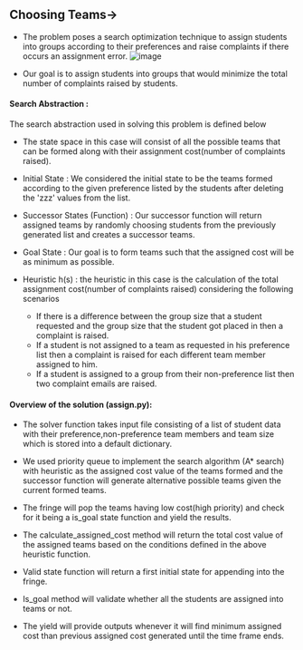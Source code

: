 Choosing Teams->
--------------------
* The problem poses a search optimization technique to assign students into groups according to their preferences and 
  raise complaints if there occurs an assignment error.
  ![image](https://user-images.githubusercontent.com/85077692/133934532-e7bffbb6-d8ac-4fbc-8916-2e9b5de22f36.png)

* Our goal is to assign students into groups that would minimize the total number of complaints raised by students.

#### Search Abstraction : 
The search abstraction used in solving this problem is defined below
* The state space in this case will consist of all the possible teams that can be formed along with their assignment 
  cost(number of complaints raised).
  
* Initial State : We considered the initial state to be the teams formed according to the given preference listed by 
  the students after deleting the 'zzz' values from the list.
  
* Successor States (Function) : Our successor function will return assigned teams by randomly choosing students from the 
  previously generated list and creates a successor teams.
  
* Goal State : Our goal is to form teams such that the assigned cost will be as minimum as possible.
  
* Heuristic h(s) : the heuristic in this case is the calculation of the total assignment cost(number of complaints raised)
  considering the following scenarios 
  * If there is a difference between the group size that a student requested and the group size that the student got 
    placed in then a complaint is raised.
  * If a student is not assigned to a team as requested in his preference list then a complaint is raised for each 
    different team member assigned to him. 
  * If a student is assigned to a group from their non-preference list then two complaint emails are raised.

#### Overview of the solution (assign.py):
* The solver function takes input file consisting of a list of student data with their preference,non-preference team 
  members and team size which is stored into a default dictionary.
  
* We used priority queue to implement the search algorithm (A* search) with heuristic as the assigned cost value of the 
  teams formed and the successor function will generate alternative possible teams given the current formed teams.
  
* The fringe will pop the teams having low cost(high priority) and check for it being a is_goal state function and 
  yield the results.
  
* The calculate_assigned_cost method will return the total cost value of the assigned teams based on the conditions 
  defined in the above heuristic function.
  
* Valid state function will return a first initial state for appending into the fringe.

* Is_goal method will validate whether all the students are assigned into teams or not.

* The yield will provide outputs whenever it will find minimum assigned cost than previous assigned cost generated until
  the time frame ends.
